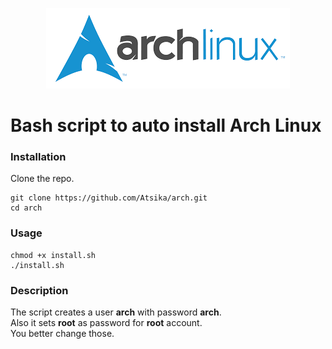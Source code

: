 <p align=center>
  <img src="arch.png">
</p>

# Bash script to auto install Arch Linux  

### Installation
Clone the repo.
```
git clone https://github.com/Atsika/arch.git
cd arch
```  

### Usage
```
chmod +x install.sh
./install.sh
```

### Description
The script creates a user **arch** with password **arch**.  
Also it sets **root** as password for **root** account.  
You better change those.  

